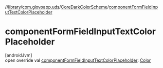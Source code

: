 //[library](../../../index.md)/[com.glovoapp.uds](../index.md)/[CoreDarkColorScheme](index.md)/[componentFormFieldInputTextColorPlaceholder](component-form-field-input-text-color-placeholder.md)

# componentFormFieldInputTextColorPlaceholder

[androidJvm]\
open override val [componentFormFieldInputTextColorPlaceholder](component-form-field-input-text-color-placeholder.md): [Color](https://developer.android.com/reference/kotlin/androidx/compose/ui/graphics/Color.html)
